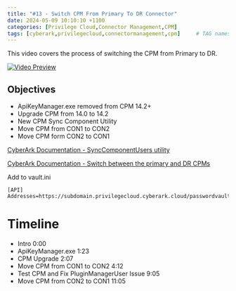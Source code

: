 ```yaml
---
title: "#13 - Switch CPM From Primary To DR Connector"
date: 2024-05-09 10:10:10 +1100
categories: [Privilege Cloud,Connector Management,CPM]
tags: [cyberark,privilegecloud,connectormanagement,cpm]     # TAG names should always be lowercase
---
```


This video covers the process of switching the CPM from Primary to DR.

[![Video Preview](https://i.ytimg.com/vi/fsGSHLYtafM/maxresdefault.jpg)](https://www.youtube.com/watch?v=fsGSHLYtafM)

## Objectives
- ApiKeyManager.exe removed from CPM 14.2+
- Upgrade CPM from 14.0 to 14.2
- New CPM Sync Component Utility
- Move CPM from CON1 to CON2
- Move CPM form CON2 to CON1


[CyberArk Documentation - SyncComponentUsers utility](https://docs.cyberark.com/privilege-cloud-shared-services/Latest/en/Content/PASIMP/SystemHealth.htm?Highlight=system%20health#RestoreconnectionforCPM)

[CyberArk Documentation - Switch between the primary and DR CPMs](https://docs.cyberark.com/privilege-cloud-shared-services/Latest/en/Content/Privilege%20Cloud/PrivCloud-CPM-DR-switch.htm)

Add to vault.ini

```
[API]
Addresses=https://subdomain.privilegecloud.cyberark.cloud/passwordvault
```

# Timeline
- Intro 0:00
- ApiKeyManager.exe 1:23
- CPM Upgrade 2:07
- Move CPM from CON1 to CON2 4:12
- Test CPM and Fix PluginManagerUser Issue 9:05
- Move CPM from CON2 to CON1 11:05